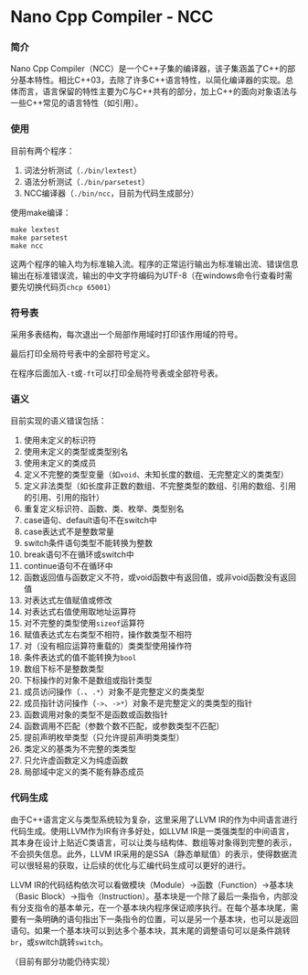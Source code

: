 # Nano Cpp Compiler - NCC

### 简介

Nano Cpp Compiler（NCC）是一个C++子集的编译器，该子集涵盖了C++的部分基本特性。相比C++03，去除了许多C++语言特性，以简化编译器的实现。总体而言，语言保留的特性主要为C与C++共有的部分，加上C++的面向对象语法与一些C++常见的语言特性（如引用）。

### 使用

目前有两个程序：

1. 词法分析测试（`./bin/lextest`）
2. 语法分析测试（`./bin/parsetest`）
3. NCC编译器（`./bin/ncc`，目前为代码生成部分）

使用make编译：

```
make lextest
make parsetest
make ncc
```

这两个程序的输入均为标准输入流。程序的正常运行输出为标准输出流、错误信息输出在标准错误流，输出的中文字符编码为UTF-8（在windows命令行查看时需要先切换代码页`chcp 65001`）



### 符号表

采用多表结构，每次退出一个局部作用域时打印该作用域的符号。

最后打印全局符号表中的全部符号定义。

在程序后面加入`-t`或`-ft`可以打印全局符号表或全部符号表。



### 语义

目前实现的语义错误包括：

1. 使用未定义的标识符
2. 使用未定义的类型或类型别名
3. 使用未定义的类成员
4. 定义不完整的类型变量（如`void`、未知长度的数组、无完整定义的类类型）
5. 定义非法类型（如长度非正数的数组、不完整类型的数组、引用的数组、引用的引用、引用的指针）
6. 重复定义标识符、函数、类、枚举、类型别名
7. case语句、default语句不在switch中
8. case表达式不是整数常量
9. switch条件语句类型不能转换为整数
10. break语句不在循环或switch中
11. continue语句不在循环中
12. 函数返回值与函数定义不符，或void函数中有返回值，或非void函数没有返回值
13. 对表达式左值赋值或修改
14. 对表达式右值使用取地址运算符
15. 对不完整的类型使用`sizeof`运算符
16. 赋值表达式左右类型不相符，操作数类型不相符
17. 对（没有相应运算符重载的）类类型使用操作符
18. 条件表达式的值不能转换为`bool`
19. 数组下标不是整数类型
20. 下标操作的对象不是数组或指针类型
21. 成员访问操作（`.`、`.*`）对象不是完整定义的类类型
22. 成员指针访问操作（`->`、`->*`）对象不是完整定义的类类型的指针
23. 函数调用对象的类型不是函数或函数指针
24. 函数调用不匹配（参数个数不匹配，或参数类型不匹配）
25. 提前声明枚举类型（只允许提前声明类类型）
26. 类定义的基类为不完整的类类型
27. 只允许虚函数定义为纯虚函数
28. 局部域中定义的类不能有静态成员



### 代码生成

由于C++语言定义与类型系统较为复杂，这里采用了LLVM IR的作为中间语言进行代码生成。使用LLVM作为IR有许多好处，如LLVM IR是一类强类型的中间语言，其本身在设计上贴近C类语言，可以让类与结构体、数组等对象得到完整的表示，不会损失信息。此外，LLVM IR采用的是SSA（静态单赋值）的表示，使得数据流可以很轻易的获取，让后续的优化与汇编代码生成可以更好的进行。

LLVM IR的代码结构依次可以看做模块（Module）->函数（Function）->基本块（Basic Block）->指令（Instruction）。基本块是一个除了最后一条指令，内部没有分支指令的基本单元，在一个基本块内程序保证顺序执行。在每个基本块尾，需要有一条明确的语句指出下一条指令的位置，可以是另一个基本块，也可以是返回语句。如果一个基本块可以到达多个基本块，其末尾的调整语句可以是条件跳转`br`，或switch跳转`switch`。



（目前有部分功能仍待实现）
